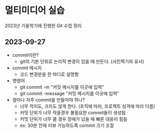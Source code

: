# 멀티미디어 실습

2023년 가을학기에 진행한 Git 수업 정리

## 2023-09-27
- commit이란?
  - git의 기본 단위로 논리적 변경이 있을 때 만든다. (사진찍기와 유사)
- commit 메시지
  - 코드 변경분을 한 마디로 설명함
- 명령어
  - git commit -m "커밋 메시지를 이곳에 입력"
  - git commit -message "커밋 메시지를 이곳에 입력"
- 얼마나 자주 commit을 만들어야 하나?
  - 너무 작지도, 크지도 않게 한다. (조직에 따라, 프로젝트 성격에 따라 다름)
  - 커밋 단위가 너무 작을경우 불필요한 commit들이 생성됨
  - 커밋 단위가 너무 클 경우 장애가 났을 때 빠른 대응이 힘듬
  - ex: 30분 안에 리뷰 가능하도록 commit 크기 조절